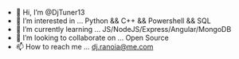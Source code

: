 - 👋 Hi, I’m @DjTuner13
- 👀 I’m interested in ... Python && C++ && Powershell && SQL
- 🌱 I’m currently learning ... JS/NodeJS/Express/Angular/MongoDB
- 💞️ I’m looking to collaborate on ... Open Source
- 📫 How to reach me ... dj.ranoia@me.com

<!---
DjTuner13/DjTuner13 is a ✨ special ✨ repository because its `README.md` (this file) appears on your GitHub profile.
You can click the Preview link to take a look at your changes.
--->
